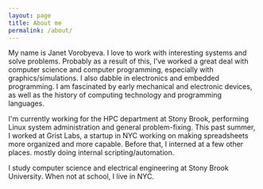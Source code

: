 ```yaml
---
layout: page
title: About me
permalink: /about/
---
```


My name is Janet Vorobyeva. I love to work with interesting systems and solve problems. Probably as a result of this, I've worked a great deal with computer science and computer programming, especially with graphics/simulations. 
I also dabble in electronics and embedded programming. I am fascinated by early mechanical and electronic devices, as well as the history of computing technology and programming languages.


I'm currently working for the HPC department at Stony Brook, performing Linux system administration and general problem-fixing.
This past summer, I worked at Grist Labs, a startup in NYC working on making spreadsheets more organized and more capable. Before that, I interned at a few other places. mostly doing internal scripting/automation.

I study computer science and electrical engineering at Stony Brook University. When not at school, I live in NYC.
